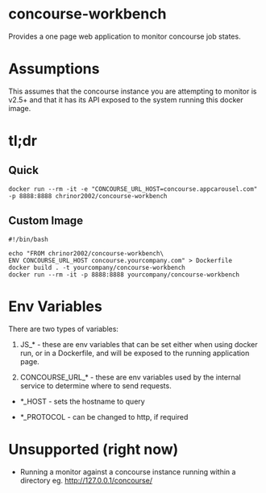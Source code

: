 # concourse-workbench
Provides a one page web application to monitor concourse job states.

# Assumptions
This assumes that the concourse instance you are attempting to monitor is v2.5+ and that it has its API exposed to the system running this docker image.

# tl;dr

## Quick
```
docker run --rm -it -e "CONCOURSE_URL_HOST=concourse.appcarousel.com" -p 8888:8888 chrinor2002/concourse-workbench
```

## Custom Image
```
#!/bin/bash

echo "FROM chrinor2002/concourse-workbench\
ENV CONCOURSE_URL_HOST concourse.yourcompany.com" > Dockerfile
docker build . -t yourcompany/concourse-workbench
docker run --rm -it -p 8888:8888 yourcompany/concourse-workbench
```

# Env Variables
There are two types of variables:

1. JS_* - these are env variables that can be set either when using docker run, or in a Dockerfile, and will be exposed to the running application page.

2. CONCOURSE_URL_* - these are env variables used by the internal service to determine where to send requests.

  - *_HOST - sets the hostname to query

  - *_PROTOCOL - can be changed to http, if required


# Unsupported (right now)
- Running a monitor against a concourse instance running within a directory eg. http://127.0.0.1/concourse/
